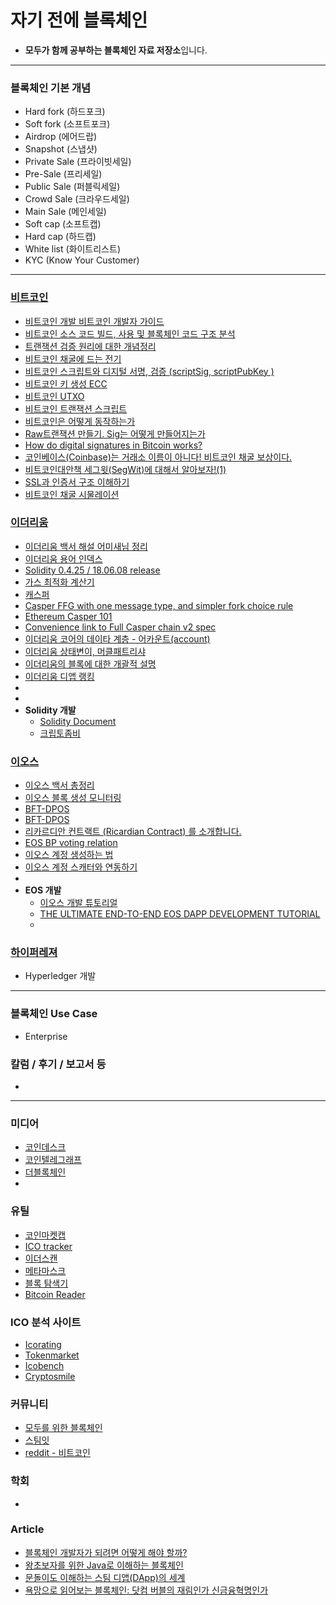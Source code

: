 # 자기 전에 블록체인
- **모두가 함께 공부하는 블록체인 자료 저장소**입니다.

-------------

### 블록체인 기본 개념

- Hard fork (하드포크)
- Soft fork (소프트포크)
- Airdrop (에어드랍)
- Snapshot (스냅샷)
- Private Sale (프라이빗세일)
- Pre-Sale (프리세일)
- Public Sale (퍼블릭세일)
- Crowd Sale (크라우드세일)
- Main Sale (메인세일)
- Soft cap (소프트캡)
- Hard cap (하드캡)
- White list (화이트리스트)
- KYC (Know Your Customer)



------------

### [비트코인](https://bitcoin.org/ko/)

- [비트코인 개발 비트코인 개발자 가이드](https://wikidocs.net/book/1699)
- [비트코인 소스 코드 빌드, 사용 및 블록체인 코드 구조 분석](http://daddynkidsmakers.blogspot.com/2018/02/blog-post_22.html)
- [트랜잭션 검증 원리에 대한 개념정리](https://steemit.com/kr/@yahweh87/15-3-n)
- [비트코인 채굴에 드는 전기](https://digiconomist.net/bitcoin-energy-consumption)
- [비트코인 스크립트와 디지털 서명, 검증 (scriptSig, scriptPubKey )](https://steemkr.com/kr/@niipoong/scriptsig-scriptpubkey)
- [비트코인 키 생성 ECC](https://steemkr.com/kr/@icoreport/key-2-ecc)
- [비트코인 UTXO](http://joojis.tistory.com/entry/%EB%B9%84%ED%8A%B8%EC%BD%94%EC%9D%B8-%EC%A3%BC%EC%86%8C%EC%97%90-%EB%8C%80%ED%95%9C-%EC%9D%B4%ED%95%B4-1-UTXO-%EB%AA%A8%EB%8D%B8?category=776808)
- [비트코인 트랜잭션 스크립트](https://wikidocs.net/14507)
- [비트코인은 어떻게 동작하는가](https://withkairos.wordpress.com/2015/06/14/mastering-bitcoin-2-%EB%B9%84%ED%8A%B8%EC%BD%94%EC%9D%B8%EC%9D%80-%EC%96%B4%EB%96%BB%EA%B2%8C-%EB%8F%99%EC%9E%91%ED%95%98%EB%8A%94%EA%B0%80-how-bitcoin-works/)
- [Raw트랜잭션 만들기. Sig는 어떻게 만들어지는가](http://hamait.tistory.com/958)
- [How do digital signatures in Bitcoin works?](https://www.cryptocompare.com/wallets/guides/how-do-digital-signatures-in-bitcoin-work/)
- [코인베이스(Coinbase)는 거래소 이름이 아니다! 비트코인 채굴 보상이다.](https://medium.com/@c1h/%EC%BD%94%EC%9D%B8%EB%B2%A0%EC%9D%B4%EC%8A%A4-coinbase-%EB%8A%94-%EA%B1%B0%EB%9E%98%EC%86%8C-%EC%9D%B4%EB%A6%84%EC%9D%B4-%EC%95%84%EB%8B%88%EB%8B%A4-f8effc1c1d3f)
- [비트코인대안책 세그윗(SegWit)에 대해서 알아보자!(1)](https://steemit.com/kr/@pickstyle/segwit-1)
- [SSL과 인증서 구조 이해하기](https://blog.naver.com/alice_k106/221468341565)
- [비트코인 채굴 시물레이션](http://yogh.io/#mine:last)



### [이더리움](https://www.ethereum.org/)

- [이더리움 백서 해설 어미새님 정리](https://steemit.com/kr/@yahweh87/43-12)
- [이더리움 용어 인덱스](https://medium.com/@skkonebc/%EC%9D%B4%EB%8D%94%EB%A6%AC%EC%9B%80-%EC%9A%A9%EC%96%B4-%EC%9D%B8%EB%8D%B1%EC%8A%A4-a6c41efdc2c2?fbclid=IwAR1BYaAY5fT3IIK3A6tvECgxe6MpqxVeXwI8tn73_faTACiQba6I50m7qTY)
- [Solidity 0.4.25 / 18.06.08 release](https://media.readthedocs.org/pdf/solidity/develop/solidity.pdf)
- [가스 최적화 계산기](https://ethgasstation.info/)
- [캐스퍼](https://github.com/ethereum/research/blob/master/papers/casper-basics/casper_basics.pdf)
- [Casper FFG with one message type, and simpler fork choice rule](https://ethresear.ch/t/casper-ffg-with-one-message-type-and-simpler-fork-choice-rule/103)
- [Ethereum Casper 101](https://medium.com/@jonchoi/ethereum-casper-101-7a851a4f1eb0)
- [Convenience link to Full Casper chain v2 spec](https://ethresear.ch/t/convenience-link-to-full-casper-chain-v2-spec/2332)
- [이더리움 코어의 데이타 계층 - 어카운트(account)](http://ihpark92.tistory.com/44)
- [이더리움 상태변이, 머클패트리샤](http://hamait.tistory.com/959?category=276132)
- [이더리움의 블록에 대한 개괄적 설명](https://steemit.com/kr/@loum/5b5cyr)
- [이더리움 디앱 랭킹](https://www.stateofthedapps.com/rankings)
- 
- 
- **Solidity 개발**
  - [Solidity Document](http://solidity.readthedocs.io/en/v0.4.24/)
  - [크립토좀비](https://cryptozombies.io/)



### [이오스](https://eos.io/)

- [이오스 백서 총정리](https://steemkr.com/kr-pick/@nhj12311/leesunmoo-eos-8)
- [이오스 블록 생성 모니터링](http://eosnetworkmonitor.io/)
- [BFT-DPOS](https://medium.com/eosys/dpos-bft-%ED%8C%8C%EC%9D%B4%ED%94%84%EB%9D%BC%EC%9D%B8-%EB%B9%84%EC%9E%94%ED%8B%B4-%EC%9E%A5%EC%95%A0-%ED%97%88%EC%9A%A9-4882fa66268a)
- [BFT-DPOS](https://medium.com/eosio/dpos-bft-pipelined-byzantine-fault-tolerance-8a0634a270ba)
- [리카르디안 컨트랙트 (Ricardian Contract) 를 소개합니다.](https://medium.com/eosys/%EB%A6%AC%EC%B9%B4%EB%A5%B4%EB%94%94%EC%95%88-%EC%BB%A8%ED%8A%B8%EB%9E%99%ED%8A%B8-ricardian-contract-%EB%A5%BC-%EC%86%8C%EA%B0%9C%ED%95%A9%EB%8B%88%EB%8B%A4-9834ae65a982)
- [EOS BP voting relation](https://eosauthority.com/producers_relation)
- [이오스 계정 생성하는 법](https://cobak.co.kr/community/3/post/76868)
- [이오스 계정 스캐터와 연동하기](https://cobak.co.kr/community/3/post/76927)
- 
- **EOS 개발**
  - [이오스 개발 튜토리얼](https://github.com/eoseoul/docs/blob/master/ko/translations/TUTORIAL.md)
  - [THE ULTIMATE END-TO-END EOS DAPP DEVELOPMENT TUTORIAL](https://infinitexlabs.com/eos-development-tutorial-part-1/)
  - 





### [하이퍼레져](https://www.hyperledger.org/)

- Hyperledger 개발



-----------

### 블록체인 Use Case

- Enterprise



### 칼럼 / 후기 / 보고서 등

- 



------------

### 미디어

- [코인데스크](http://www.coindesk.com/)
- [코인텔레그래프](https://cointelegraph.com/)
- [더블록체인](http://theblockchain.kr/)
- 



### 유틸

- [코인마켓캡](https://coinmarketcap.com/)
- [ICO tracker](https://icotracker.net/)
- [이더스캔](https://etherscan.io/charts/)
- [메타마스크](https://metamask.io/)
- [블록 탐색기](https://www.blockchain.com/explorer)
- [Bitcoin Reader](http://yogh.io/#home:)



### ICO 분석 사이트

- [Icorating](https://icorating.com/ko/)
- [Tokenmarket](https://tokenmarket.net)
- [Icobench](http://icobench.com/)
- [Cryptosmile](http://www.cryptosmile.com/)



### 커뮤니티

- [모두를 위한 블록체인](https://github.com/yunho0130/awesome-blockchain-kor)
- [스팀잇](https://steemit.com/)
- [reddit - 비트코인](https://www.reddit.com/r/Bitcoin/)



### 학회

- 



### Article
- [블록체인 개발자가 되려면 어떻게 해야 할까?](https://medium.com/%EC%95%8C%EC%93%B8%EC%8B%A0%EB%B8%94/%EB%B8%94%EB%A1%9D%EC%B2%B4%EC%9D%B8-%EA%B0%9C%EB%B0%9C%EC%9E%90%EA%B0%80-%EB%90%98%EB%A0%A4%EB%A9%B4-%EC%96%B4%EB%96%BB%EA%B2%8C-%ED%95%B4%EC%95%BC-%ED%95%A0%EA%B9%8C-tomjeong-e5783c9dad8f)
- [왕초보자를 위한 Java로 이해하는 블록체인](https://brunch.co.kr/@springboot/103)
- [문돌이도 이해하는 스팀 디앱(DApp)의 세계](https://steemit.com/kr/@project7/dapp)
- [욕망으로 읽어보는 블록체인: 닷컴 버블의 재림인가 신금융혁명인가](https://github.com/yunho0130/awesome-blockchain-kor/blob/master/media/reading-blockchain-via-desire.md)







<!--stackedit_data:
eyJoaXN0b3J5IjpbLTE4MzkwOTI4MTddfQ==
-->
